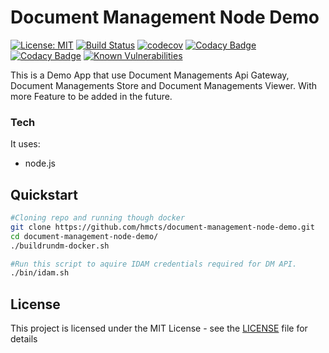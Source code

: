 # Document Management Node Demo
[![License: MIT](https://img.shields.io/badge/License-MIT-yellow.svg)](https://opensource.org/licenses/MIT)
[![Build Status](https://travis-ci.org/hmcts/document-management-node-demo.svg?branch=master)](https://travis-ci.org/hmcts/document-management-node-demo)
[![codecov](https://codecov.io/gh/hmcts/document-management-node-demo/branch/master/graph/badge.svg)](https://codecov.io/gh/hmcts/document-management-node-demo)
[![Codacy Badge](https://api.codacy.com/project/badge/Grade/f3387cc2a953404a97bf68d88c1069a1)](https://www.codacy.com/app/HMCTS/document-management-node-demo)
[![Codacy Badge](https://api.codacy.com/project/badge/Coverage/f3387cc2a953404a97bf68d88c1069a1)](https://www.codacy.com/app/HMCTS/document-management-node-demo)
[![Known Vulnerabilities](https://snyk.io/test/github/hmcts/document-management-node-demo/badge.svg)](https://snyk.io/test/github/hmcts/document-management-node-demo)

This is a Demo App that use Document Managements Api Gateway, Document Managements Store and Document Managements Viewer.
With more Feature to be added in the future.

### Tech

It uses:
* node.js


## Quickstart
```bash
#Cloning repo and running though docker
git clone https://github.com/hmcts/document-management-node-demo.git
cd document-management-node-demo/
./buildrundm-docker.sh
```

```bash
#Run this script to aquire IDAM credentials required for DM API.
./bin/idam.sh
```

## License

This project is licensed under the MIT License - see the [LICENSE](LICENSE) file for details
